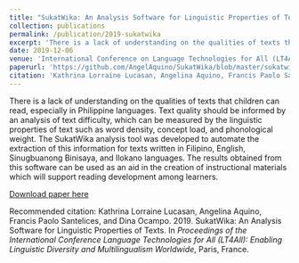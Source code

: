 ```yaml
---
title: "SukatWika: An Analysis Software for Linguistic Properties of Texts"
collection: publications
permalink: /publication/2019-sukatwika
excerpt: 'There is a lack of understanding on the qualities of texts that children can read, especially in Philippine languages. Text quality should be informed by an analysis of text difficulty, which can be measured by the linguistic properties of text such as word density, concept load, and phonological weight. The SukatWika analysis tool was developed to automate the extraction of this information for texts written in Filipino, English, Sinugbuanong Binisaya, and Ilokano languages. The results obtained from this software can be used as an aid in the creation of instructional materials which will support reading development among learners.'
date: 2019-12-06
venue: 'International Conference on Language Technologies for All (LT4All): Enabling Linguistic Diversity and Multilingualism Worldwide'
paperurl: 'https://github.com/AngelAquino/SukatWika/blob/master/sukatwika2019.pdf'
citation: 'Kathrina Lorraine Lucasan, Angelina Aquino, Francis Paolo Santelices, and Dina Ocampo. 2019. SukatWika: An Analysis Software for Linguistic Properties of Texts. In <i>Proceedings of the International Conference Language Technologies for All (LT4All): Enabling Linguistic Diversity and Multilingualism Worldwide</i>, Paris, France.'
---
```

There is a lack of understanding on the qualities of texts that children can read, especially in Philippine languages. Text quality should be informed by an analysis of text difficulty, which can be measured by the linguistic properties of text such as word density, concept load, and phonological weight. The SukatWika analysis tool was developed to automate the extraction of this information for texts written in Filipino, English, Sinugbuanong Binisaya, and Ilokano languages. The results obtained from this software can be used as an aid in the creation of instructional materials which will support reading development among learners.

[Download paper here](https://github.com/AngelAquino/SukatWika/blob/master/sukatwika2019.pdf)

Recommended citation: Kathrina Lorraine Lucasan, Angelina Aquino, Francis Paolo Santelices, and Dina Ocampo. 2019. SukatWika: An Analysis Software for Linguistic Properties of Texts. In <i>Proceedings of the International Conference Language Technologies for All (LT4All): Enabling Linguistic Diversity and Multilingualism Worldwide</i>, Paris, France.
